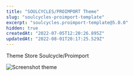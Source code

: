 ```yaml
---
title: "SOULCYCLES/PROIMPORT Theme"
slug: "soulcycles-proimport-template"
excerpt: "soulcycles.proimport-template@5.0.0"
hidden: true
createdAt: "2022-07-05T12:20:26.895Z"
updatedAt: "2022-08-01T20:17:25.529Z"
---
```

Theme Store Soulcycle/Proimport

![Screenshot theme](./image/screenshot-theme.png)